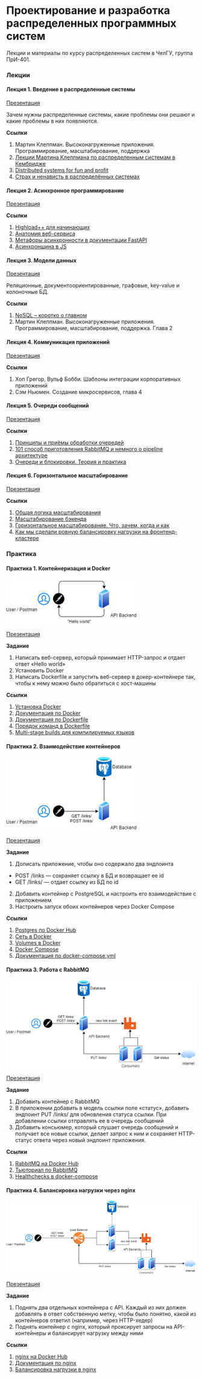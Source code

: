 # Проектирование и разработка распределенных программных систем

Лекции и материалы по курсу распределенных систем в ЧелГУ, группа ПрИ-401.

### Лекции

#### Лекция 1. Введение в распределенные системы

[Презентация](https://docs.google.com/presentation/d/1BGF3yyPQVAkaFE7qoRFtt9xMtSWKBaweCB6Bj3sVlc0/edit?usp=sharing)

Зачем нужны распределенные системы, какие проблемы они решают и какие проблемы в них появляются.

**Ссылки**
1. Мартин Клеппман. Высоконагруженные приложения. Программирование, масштабирование, поддержка
2. [Лекции Мартина Клеппмана по распределенным системам в Кембридже](https://martin.kleppmann.com/2020/11/18/distributed-systems-and-elliptic-curves.html)
3. [Distributed systems for fun and profit](http://book.mixu.net/distsys/)
4. [Страх и ненависть в распределённых системах](https://habr.com/ru/post/322876/)

#### Лекция 2. Асинхронное программирование

[Презентация](https://docs.google.com/presentation/d/18CWc4JIaBnL4JozDBHZ0iXwesjRNPq0NVdYqo4fEImg/edit?usp=sharing)

**Ссылки**
1. [Highload++ для начинающих](http://highload.guide/blog/highload-for-beginners.html)
2. [Анатомия веб-сервиса](http://highload.guide/blog/inside-webserver.html)
3. [Метафоры асинхронности в документации FastAPI](https://fastapi.tiangolo.com/async/)
4. [Асинхронщина в JS](https://habr.com/ru/company/oleg-bunin/blog/417461/)


#### Лекция 3. Модели данных

[Презентация](https://docs.google.com/presentation/d/1pWHojbwiXR1LgXTkqCxpArP2BEKYe5BOUvSoiMhOQ7c/edit?usp=sharing)

Реляционные, документоориентированные, графовые, key-value и колоночные БД.

**Ссылки**
1. [NoSQL – коротко о главном](https://habr.com/ru/company/oleg-bunin/blog/319052/)
2. Мартин Клеппман. Высоконагруженные приложения. Программирование, масштабирование, поддержка. Глава 2


#### Лекция 4. Коммуникация приложений

[Презентация](https://docs.google.com/presentation/d/1nSXZ5KifF-_c2tSqD36dhLgV92GRC4ABmbWVXKf4_KI/edit?usp=sharing)

**Ссылки**
1. Хоп Грегор, Вульф Бобби. Шаблоны интеграции корпоративных приложений
2. Сэм Ньюмен. Создание микросервисов, глава 4


#### Лекция 5. Очереди сообщений

[Презентация](https://docs.google.com/presentation/d/1qdmRNu3JuSyRZ5ID-f7dKpyVqoQvLyvJuo8pQpC9pkk/edit?usp=sharing)

**Ссылки**
1. [Принципы и приёмы обработки очередей](https://habr.com/ru/company/oleg-bunin/blog/309332/)
2. [101 способ приготовления RabbitMQ и немного о pipeline архитектуре](https://habr.com/ru/company/oleg-bunin/blog/310418/)
3. [Очереди и блокировки. Теория и практика](https://habr.com/ru/company/oleg-bunin/blog/316458/)



#### Лекция 6. Горизонтальное масштабирование

[Презентация](https://docs.google.com/presentation/d/1r7mFtAwuhAwOeH0tpp2RLtWr1V-XMdLqPu-KDlDPUfY/edit?usp=sharing)

**Ссылки**
1. [Общая логика масштабирования](http://highload.guide/blog/scaling-logic.html)
2. [Масштабирование бэкенда](https://xakep.ru/2012/11/30/backend-zoom/)
3. [Горизонтальное масштабирование. Что, зачем, когда и как](http://highload.guide/blog/scaling-what-why-when-and-how.html)
4. [Как мы сделали ровную балансировку нагрузки на фронтенд-кластере](http://highload.guide/blog/load-balancing-frontend-cluster.html)



### Практика

#### Практика 1. Контейнеризация и Docker

![](diagrams/lab1.png)

[Презентация](https://docs.google.com/presentation/d/1aw8Tf5dtpBl5d7U3aV2D3qSOpavIRhmhshIkdLrh_ls/edit?usp=sharing)

**Задание**
1. Написать  веб-сервер, который принимает HTTP-запрос и отдает ответ «Hello world»
2. Установить Docker
3. Написать Dockerfile и запустить веб-сервер в докер-контейнере так, чтобы к нему можно было обратиться с хост-машины

**Ссылки**
1. [Установка Docker](https://docs.docker.com/get-docker/)
2. [Документация по Docker](https://docs.docker.com/get-started/)
3. [Документация по Dockerfile](https://docs.docker.com/engine/reference/builder/)
4. [Порядок команд в Dockerfile](https://medium.com/@esotericmeans/optimizing-your-dockerfile-dc4b7b527756)
5. [Multi-stage builds для компилируемых языков](https://docs.docker.com/develop/develop-images/multistage-build/)


#### Практика 2. Взаимодействие контейнеров

![](diagrams/lab2.png)

[Презентация](https://docs.google.com/presentation/d/1YGD6fijEJ7x7Nb6MfOUtST9V06gzO5M5A6fcJXubFLg/edit?usp=sharing)

**Задание**
1. Дописать приложение, чтобы оно содержало два эндпоинта
  * POST /links — сохраняет ссылку в БД и возвращает ее id
  * GET /links/<id> — отдает ссылку из БД по id
2. Добавить контейнер с PostgreSQL и настроить его взаимодействие с приложением
3. Настроить запуск обоих контейнеров через Docker Compose

**Ссылки**
1. [Postgres по Docker Hub](https://hub.docker.com/_/postgres)
2. [Сеть в Docker](https://docs.docker.com/network/network-tutorial-standalone/)
3. [Volumes в Docker](https://docs.docker.com/storage/volumes/)
4. [Docker Compose](https://docs.docker.com/compose/)
5. [Документация по docker-compose.yml](https://docs.docker.com/compose/compose-file/)
 
 
#### Практика 3. Работа с RabbitMQ

![](diagrams/lab3.png)

[Презентация](https://docs.google.com/presentation/d/14dNZt9zdrFxqDKRyD2X_hvxvwwmE8dK-5VLBM-z5Zj4/edit?usp=sharing)

**Задание**
1. Добавить контейнер с RabbitMQ
2. В приложении добавить в модель ссылки поле «статус», добавить эндпоинт PUT /links/<id> для обновления статуса ссылки. При добавлении ссылки отправлять ее в очередь сообщений
3. Добавить консьюмер, который слушает очередь сообщений и получает все новые ссылки, делает запрос к ним и сохраняет HTTP-статус ответа через новый эндпоинт приложения. 

**Ссылки**
1. [RabbitMQ на Docker Hub](https://hub.docker.com/_/rabbitmq)
2. [Тьюториал по RabbitMQ](https://www.rabbitmq.com/getstarted.html)
3. [Healthchecks в docker-compose](https://stackoverflow.com/questions/31746182/docker-compose-wait-for-container-x-before-starting-y )
 

#### Практика 4. Балансировка нагрузки через nginx

![](diagrams/lab4.png)

[Презентация](https://docs.google.com/presentation/d/1y0E1cD-5RfaBP4vZ6qHscuUCuxb6C4uf6RHPYvUCOdc/edit?usp=sharing)

**Задание**
1. Поднять два отдельных контейнера с API. Каждый из них должен добавлять в ответ собственную метку, чтобы было понятно, какой из контейнеров ответил (например, через HTTP-хедер)
2. Поднять контейнер с nginx, который проксирует запросы на API-контейнеры и балансирует нагрузку между ними

**Ссылки**
1. [nginx на Docker Hub](https://hub.docker.com/_/nginx)
2. [Документация по nginx](http://nginx.org/ru/docs/beginners_guide.html)
3. [Балансировка нагрузки в nginx](http://nginx.org/en/docs/http/load_balancing.html)
